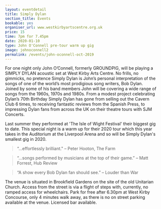 ```yaml
---
layout: eventdetail
title: Simply Dylan
section_title: Events
bookable: yes
organiser_url: www.westkirbyartscentre.org.uk
price: 15
time: 7pm for 7.45pm
date: 2020-01-10
type: John O'Connell pre-tour warm up gig
image: johnoconnell2
permalink: /events/john-oconnell-oct-2019
---
```


For one night only John O’Connell, formerly GROUNDPIG, will be playing a SIMPLY DYLAN acoustic set at West Kirby Arts Centre. No frills, no gimmicks, no pretence Simply Dylan is John’s personal interpretation of the songs of one of the world’s most prodigious song writers, Bob Dylan. Joined by some of his band members John will be covering a wide range of songs from the 1960s, 1970s and 1980s. From a modest project celebrating Dylan’s 70th Birthday Simply Dylan has gone from selling out the Cavern Club 6 times, to receiving fantastic reviews from the Spanish Press, to impressing Dylan fans from across the UK on their theatre tours with SJM Concerts.

Last summer they performed at 'The Isle of Wight Festival' their biggest gig to date.
This special night is a warm up for their 2020 tour which this year takes in the Auditorium
at the Liverpool Arena and so will be Simply Dylan's smallest gig in 2020.

> “…effortlessly brilliant." – Peter Hooton, The Farm

> “…songs performed by musicians at the top of their game.” – Matt Forrest, Hub Review

> “A show every Bob Dylan fan should see.” – Louder than War


The venue is situated in Brookfield Gardens on the site of the old Unitarian Church. Access from the street is via a flight of steps with, currently, no ramped access for wheelchairs. Park for free after 6.30pm at West Kirby Concourse, only 4 minutes walk away, as there is no on street parking available at the venue. Licensed bar available.
